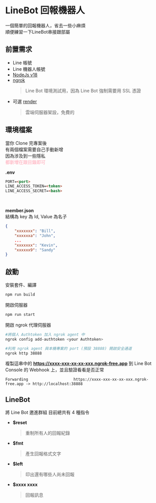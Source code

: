 # LineBot 回報機器人
一個簡單的回報機器人，省去一些小麻煩 \
順便練習一下LineBot串接跟部屬

## 前置需求
- Line 帳號
- Line 機器人帳號
- [NodeJs v18](https://nodejs.org/en)
- [ngrok](https://ngrok.com/)
    > Line Bot 環境測試用，因為 Line Bot 強制需要用 SSL 憑證
- 可選 [render](https://render.com/)
    > 雲端伺服器架設，免費的

## 環境檔案
當你 Clone 完專案後 \
有兩個檔案需要自己手動新增 \
因為涉及到一些隱私 \
<font color="pink">**都新增在跟目錄即可**</font> 

**.env**
```md
PORT=<port>
LINE_ACCESS_TOKEN=<token>
LINE_ACCESS_SECRET=<bash>
```
<br />

**member.json** \
結構為 key 為 Id, Value 為名子
```json
{
    "xxxxxxx": "Bill",
    "xxxxxxa": "John",
    ...
    "xxxxxxx": "Kevin",
    "xxxxxx9": "Sandy"
}
```

## 啟動

安裝套件、編譯
```sh
npm run build
```

開啟伺服器
```sh
npm run start
```

開啟 ngrok 代理伺服器
```sh
#將個人 Authtoken 加入 ngrok agent 中
ngrok config add-authtoken <your Authtoken>

#利用 ngrok agent 與本機專案的 port (預設 38888) 開啟安全通道
ngrok http 38888
```

複製這串中的 **https://xxxx-xxx-xx-xx-xxx.ngrok-free.app** 到 Line Bot Console 的 Webhook 上，並且驗證看看是否正常
```
Forwarding                    https://xxxx-xxx-xx-xx-xxx.ngrok-free.app -> http://localhost:38888
```

## LineBot
將 Line Bot 邀進群組
目前總共有 4 種指令
- **$reset**
    > 重制所有人的回報紀錄
- **$fmt**
    > 產生回報格式文字
- **$left**
    > 印出還有哪些人尚未回報
- **$xxxx xxxx**
    > 回報訊息
